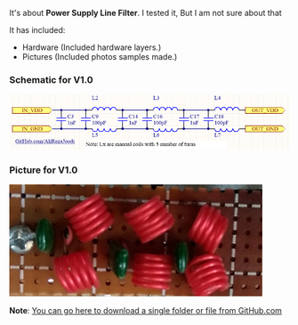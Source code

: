 It's about **Power Supply Line Filter**. I tested it, But I am not sure about that

It has included:
- Hardware (Included hardware layers.)
- Pictures (Included photos samples made.)

### Schematic for V1.0
![](Hardware/V1.0.png?raw=true)

### Picture for V1.0
![](Pictures/V1.x.jpg?raw=true)

**Note**: [You can go here to download a single folder or file from GitHub.com](https://minhaskamal.github.io/DownGit/#/home)
